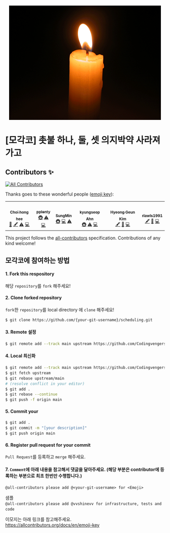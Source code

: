 <div align="center">

![](image/candle.gif)

</div>

# [모각코] 촛불 하나, 둘, 셋 의지박약 사라져가고
## Contributors ✨
<!-- ALL-CONTRIBUTORS-BADGE:START - Do not remove or modify this section -->
[![All Contributors](https://img.shields.io/badge/all_contributors-6-orange.svg?style=flat-square)](#contributors-)
<!-- ALL-CONTRIBUTORS-BADGE:END -->

Thanks goes to these wonderful people ([emoji key](https://allcontributors.org/docs/en/emoji-key)):

<!-- ALL-CONTRIBUTORS-LIST:START - Do not remove or modify this section -->
<!-- prettier-ignore-start -->
<!-- markdownlint-disable -->
<table>
  <tr>
    <td align="center"><a href="https://github.com/vvshinevv"><img src="https://avatars.githubusercontent.com/u/17119607?v=4?s=100" width="100px;" alt=""/><br /><sub><b>Choi hong hee</b></sub></a><br /><a href="#design-vvshinevv" title="Design">🎨</a> <a href="#content-vvshinevv" title="Content">🖋</a> <a href="https://github.com/Codingvengers/scheduling/commits?author=vvshinevv" title="Tests">⚠️</a> <a href="https://github.com/Codingvengers/scheduling/commits?author=vvshinevv" title="Code">💻</a></td>
    <td align="center"><a href="https://pplenty.tistory.com/"><img src="https://avatars.githubusercontent.com/u/12326850?v=4?s=100" width="100px;" alt=""/><br /><sub><b>pplenty</b></sub></a><br /><a href="#infra-pplenty" title="Infrastructure (Hosting, Build-Tools, etc)">🚇</a> <a href="https://github.com/Codingvengers/scheduling/commits?author=pplenty" title="Tests">⚠️</a> <a href="https://github.com/Codingvengers/scheduling/commits?author=pplenty" title="Code">💻</a></td>
    <td align="center"><a href="https://sungminhong.github.io/"><img src="https://avatars.githubusercontent.com/u/18229419?v=4?s=100" width="100px;" alt=""/><br /><sub><b>SungMin</b></sub></a><br /><a href="#infra-SungMinHong" title="Infrastructure (Hosting, Build-Tools, etc)">🚇</a> <a href="https://github.com/Codingvengers/scheduling/commits?author=SungMinHong" title="Code">💻</a> <a href="https://github.com/Codingvengers/scheduling/commits?author=SungMinHong" title="Tests">⚠️</a></td>
    <td align="center"><a href="http://kyungseop.github.io"><img src="https://avatars.githubusercontent.com/u/2485456?v=4?s=100" width="100px;" alt=""/><br /><sub><b>kyungseop Ahn</b></sub></a><br /><a href="#infra-kyungseop" title="Infrastructure (Hosting, Build-Tools, etc)">🚇</a> <a href="https://github.com/Codingvengers/scheduling/commits?author=kyungseop" title="Tests">⚠️</a> <a href="https://github.com/Codingvengers/scheduling/commits?author=kyungseop" title="Code">💻</a></td>
    <td align="center"><a href="https://github.com/flzl2008"><img src="https://avatars.githubusercontent.com/u/13360519?v=4?s=100" width="100px;" alt=""/><br /><sub><b>Hyeong Geun Kim</b></sub></a><br /><a href="#content-flzl2008" title="Content">🖋</a> <a href="#ideas-flzl2008" title="Ideas, Planning, & Feedback">🤔</a> <a href="https://github.com/Codingvengers/scheduling/commits?author=flzl2008" title="Code">💻</a></td>
    <td align="center"><a href="https://github.com/rlawls1991"><img src="https://avatars.githubusercontent.com/u/34434550?v=4?s=100" width="100px;" alt=""/><br /><sub><b>rlawls1991</b></sub></a><br /><a href="#content-rlawls1991" title="Content">🖋</a> <a href="#ideas-rlawls1991" title="Ideas, Planning, & Feedback">🤔</a> <a href="https://github.com/Codingvengers/scheduling/commits?author=rlawls1991" title="Code">💻</a></td>
  </tr>
</table>

<!-- markdownlint-restore -->
<!-- prettier-ignore-end -->

<!-- ALL-CONTRIBUTORS-LIST:END -->

This project follows the [all-contributors](https://github.com/all-contributors/all-contributors) specification. Contributions of any kind welcome!

## 모각코에 참여하는 방법
#### 1. Fork this respository
해당 `repository`를 `fork` 해주세요!

#### 2. Clone forked repository
`fork`한 `repository`를 local directory 에 `clone` 해주세요!

```bash
$ git clone https://github.com/{your-git-username}/scheduling.git
```

#### 3. Remote 설정
```bash
$ git remote add --track main upstream https://github.com/Codingvengers/scheduling.git
```

#### 4. Local 최신화
```bash
$ git remote add --track main upstream https://github.com/Codingvengers/scheduling.git #(리모트 설정이 되어 있다면 생략 가능)
$ git fetch upstream
$ git rebase upstream/main
# (resolve conflict in your editor)
$ git add .
$ git rebase --continue
$ git push -f origin main
```

#### 5. Commit your
```bash
$ git add .
$ git commit -m "[your description]"
$ git push origin main
```

#### 6. Register pull request for your commit
`Pull Request`를 등록하고 `merge` 해주세요.

#### 7. `Comment`에 아래 내용을 참고해서 댓글을 달아주세요. (해당 부분은 contributor에 등록하는 부분으로 최초 한번만 수행합니다.)
`@all-contributors please add @<your-git-username> for <Emoji>`

샘플 <br/>
`@all-contributors please add @vvshinevv for infrastructure, tests and code`

이모지는 아래 링크를 참고해주세요. <br/>
https://allcontributors.org/docs/en/emoji-key
